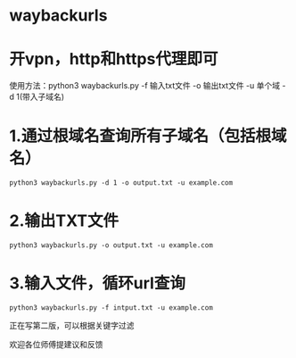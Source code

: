 # waybackurls
# 开vpn，http和https代理即可

使用方法：python3 waybackurls.py -f 输入txt文件 -o 输出txt文件 -u 单个域 -d 1(带入子域名)


# 1.通过根域名查询所有子域名（包括根域名）
```python3 waybackurls.py -d 1 -o output.txt -u example.com```

# 2.输出TXT文件
```python3 waybackurls.py -o output.txt -u example.com```

# 3.输入文件，循环url查询
```python3 waybackurls.py -f intput.txt -u example.com```

正在写第二版，可以根据关键字过滤

欢迎各位师傅提建议和反馈
